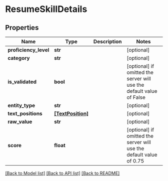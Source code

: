 # ResumeSkillDetails


## Properties
Name | Type | Description | Notes
------------ | ------------- | ------------- | -------------
**proficiency_level** | **str** |  | [optional] 
**category** | **str** |  | [optional] 
**is_validated** | **bool** |  | [optional]  if omitted the server will use the default value of False
**entity_type** | **str** |  | [optional] 
**text_positions** | [**[TextPosition]**](TextPosition.md) |  | [optional] 
**raw_value** | **str** |  | [optional] 
**score** | **float** |  | [optional]  if omitted the server will use the default value of 0.75

[[Back to Model list]](../README.md#documentation-for-models) [[Back to API list]](../README.md#documentation-for-api-endpoints) [[Back to README]](../README.md)


